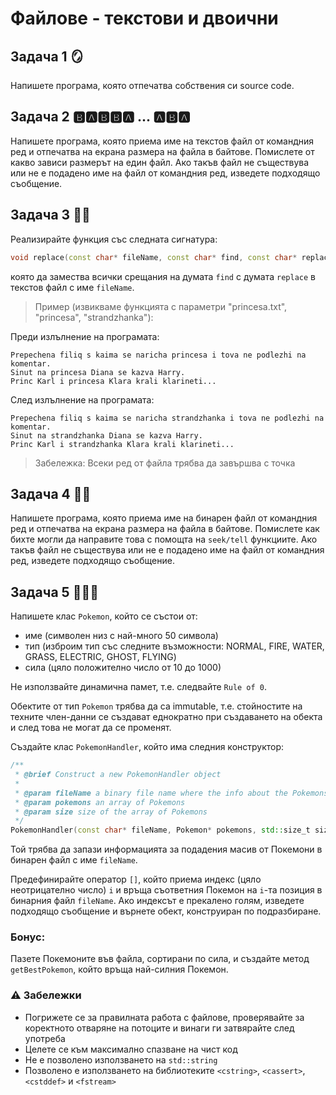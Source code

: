 # Файлове - текстови и двоични

## Задача 1 :mirror:
Напишете програма, която отпечатва собствения си source code.

## Задача 2 :b::a::b::b::a: ... :a::b::a:
Напишете програма, която приема име на текстов файл от командния ред и отпечатва на екрана размера на файла в байтове. Помислете от какво зависи размерът на един файл. Ако такъв файл не съществува или не е подадено име на файл от командния ред, изведете подходящо съобщение.

## Задача 3 :eyes::sandwich:	
Реализирайте функция със следната сигнатура:
```c++
void replace(const char* fileName, const char* find, const char* replace);
```
която да замества всички срещания на думата `find` с думата `replace` в текстов файл с име `fileName`.

> Пример (извикваме функцията с параметри "princesa.txt", "princesa", "strandzhanka"):

Преди излълнение на програмата:
```
Prepechena filiq s kaima se naricha princesa i tova ne podlezhi na komentar.
Sinut na princesa Diana se kazva Harry.
Princ Karl i princesa Klara krali klarineti...
```
След излълнение на програмата:
```
Prepechena filiq s kaima se naricha strandzhanka i tova ne podlezhi na komentar.
Sinut na strandzhanka Diana se kazva Harry.
Princ Karl i strandzhanka Klara krali klarineti...
```

> Забележка: Всеки ред от файла трябва да завършва с точка

## Задача 4 :face_in_clouds:
Напишете програма, която приема име на бинарен файл от командния ред и отпечатва на екрана размера на файла в байтове. Помислете как бихте могли да направите това с помощта на `seek/tell` функциите. Ако такъв файл не съществува или не е подадено име на файл от командния ред, изведете подходящо съобщение.

## Задача 5 :lizard::ocean::fire:	
Напишете клас `Pokemon`, който се състои от:
- име (символен низ с най-много 50 символа)
- тип (изброим тип със следните възможности: NORMAL, FIRE, WATER, GRASS, ELECTRIC, GHOST, FLYING)
- сила (цяло положително число от 10 до 1000)

Не използвайте динамична памет, т.е. следвайте `Rule of 0`. 

Обектите от тип `Pokemon` трябва да са immutable, т.е. стойностите на техните член-данни се създават еднократно при създаването на обекта и след това не могат да се променят.

Създайте клас `PokemonHandler`, който има следния конструктор:
```c++
/**
 * @brief Construct a new PokemonHandler object
 * 
 * @param fileName a binary file name where the info about the Pokemons will be saved
 * @param pokemons an array of Pokemons
 * @param size size of the array of Pokemons
 */
PokemonHandler(const char* fileName, Pokemon* pokemons, std::size_t size);
```

Той трябва да запази информацията за подадения масив от Покемони в бинарен файл с име `fileName`.

Предефинирайте оператор `[]`, който приема индекс (цяло неотрицателно число) `i` и връща съответния Покемон на `i`-та позиция в бинарния файл `fileName`. Ако индексът е прекалено голям, изведете подходящо съобщение и върнете обект, конструиран по подразбиране.

### Бонус:
Пазете Покемоните във файла, сортирани по сила, и създайте метод `getBestPokemon`, който връща най-силния Покемон.

### :warning: Забележки

- Погрижете се за правилната работа с файлове, проверявайте за коректното отваряне на потоците и винаги ги затвярайте след употреба
- Целете се към максимално спазване на чист код
- Не е позволено използването на `std::string`
- Позволено е използването на библиотеките `<cstring>`, `<cassert>`, `<cstddef>` и `<fstream>`

